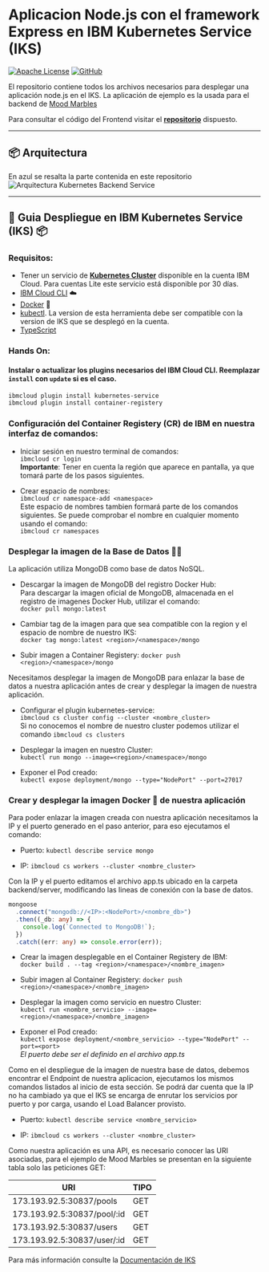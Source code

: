 # Aplicacion Node.js con el framework Express en IBM Kubernetes Service (IKS)

[![Apache License](https://img.shields.io/badge/license-Apache%202.0-orange.svg?style=flat-square)](http://www.apache.org/licenses/LICENSE-2.0)
[![GitHub](https://img.shields.io/github/release/emeloibmco/Kubernetes-Mood-Marbles-Backend.svg?style=flat-square)](https://github.com/emeloibmco/Kubernetes-Mood-Marbles-Backend/releases)

El repositorio contiene todos los archivos necesarios para desplegar una aplicación node.js en el IKS. La aplicación de ejemplo es la usada para el backend de [Mood Marbles](http://moodmarblesfcol.mybluemix.net)

Para consultar el código del Frontend visitar el **[repositorio](https://github.com/emeloibmco/Kubernetes-Mood-Marbles-Front)** dispuesto.

---

## :package: Arquitectura

En azul se resalta la parte contenida en este repositorio <br/>
![Arquitectura Kubernetes Backend Service](https://github.com/emeloibmco/Kubernetes-Mood-Marbles-Backend/master/github/images/Mood_Marbles_Arch.png)

---

## 🚀 Guia Despliegue en IBM Kubernetes Service (IKS) 📦

### Requisitos:

- Tener un servicio de **[Kubernetes Cluster]()** disponible en la cuenta IBM Cloud. Para cuentas Lite este servicio está disponible por 30 días.
- [IBM Cloud CLI](https://cloud.ibm.com/docs/cli?topic=cloud-cli-getting-started&locale=en) :cloud:
- [Docker](https://www.docker.com/products/docker-desktop) :whale:
- [kubectl](https://kubernetes.io/docs/tasks/tools/install-kubectl/). La version de esta herramienta debe ser compatible con la version de IKS que se desplegó en la cuenta.
- [TypeScript](https://www.typescriptlang.org/#download-links)

### **Hands On**:

#### Instalar o actualizar los plugins necesarios del IBM Cloud CLI. Reemplazar `install` con `update` si es el caso.

```sh
ibmcloud plugin install kubernetes-service
ibmcloud plugin install container-registery
```

### Configuración del Container Registery (CR) de IBM en nuestra interfaz de comandos:

- Iniciar sesión en nuestro terminal de comandos: <br/>
  `ibmcloud cr login`<br/>
  **Importante**: Tener en cuenta la región que aparece en pantalla, ya que tomará parte de los pasos siguientes.

- Crear espacio de nombres: <br/>
  `ibmcloud cr namespace-add <namespace>`<br/>
  Este espacio de nombres tambien formará parte de los comandos siguientes. Se puede comprobar el nombre en cualquier momento usando el comando: <br/> `ibmcloud cr namespaces`

### Desplegar la imagen de la Base de Datos 🐳💾

La aplicación utiliza MongoDB como base de datos NoSQL.

- Descargar la imagen de MongoDB del registro Docker Hub:<br/>
  Para descargar la imagen oficial de MongoDB, almacenada en el registro de imagenes Docker Hub, utilizar el comando: <br/>
  `docker pull mongo:latest`

- Cambiar tag de la imagen para que sea compatible con la region y el espacio de nombre de nuestro IKS:<br/>
  `docker tag mongo:latest <region>/<namespace>/mongo`

- Subir imagen a Container Registery:
  `docker push <region>/<namespace>/mongo`

Necesitamos desplegar la imagen de MongoDB para enlazar la base de datos a nuestra aplicación antes de crear y desplegar la imagen de nuestra aplicación.

- Configurar el plugin kubernetes-service: <br/>
  `ibmcloud cs cluster config --cluster <nombre_cluster>`<br/>
  Si no conocemos el nombre de nuestro cluster podemos utilizar el comando `ibmcloud cs clusters`

- Desplegar la imagen en nuestro Cluster: <br/>
  `kubectl run mongo --image=<region>/<namespace>/mongo`

- Exponer el Pod creado:<br/>
  `kubectl expose deployment/mongo --type="NodePort" --port=27017`<br/>

### Crear y desplegar la imagen Docker :whale: de nuestra aplicación

Para poder enlazar la imagen creada con nuestra aplicación necesitamos la IP y el puerto generado en el paso anterior, para eso ejecutamos el comando: <br/>

- Puerto: `kubectl describe service mongo`<br/>

- IP: `ibmcloud cs workers --cluster <nombre_cluster>`

Con la IP y el puerto editamos el archivo app.ts ubicado en la carpeta backend/server, modificando las lineas de conexión con la base de datos.

```typescript
mongoose
  .connect("mongodb://<IP>:<NodePort>/<nombre_db>")
  .then((_db: any) => {
    console.log(`Connected to MongoDB!`);
  })
  .catch((err: any) => console.error(err));
```

- Crear la imagen desplegable en el Container Registery de IBM:<br/>
  `docker build . --tag <region>/<namespace>/<nombre_imagen>`

- Subir imagen al Container Registery:
  `docker push <region>/<namespace>/<nombre_imagen>`

- Desplegar la imagen como servicio en nuestro Cluster: <br/>
  `kubectl run <nombre_servicio> --image=<region>/<namespace>/<nombre_imagen>`

- Exponer el Pod creado:<br/>
  `kubectl expose deployment/<nombre_servicio> --type="NodePort" --port=<port>`<br/>
  _El puerto debe ser el definido en el archivo app.ts_

Como en el despliegue de la imagen de nuestra base de datos, debemos encontrar el Endpoint de nuestra aplicacion, ejecutamos los mismos comandos listados al inicio de esta sección. Se podrá dar cuenta que la IP no ha cambiado ya que el IKS se encarga de enrutar los servicios por puerto y por carga, usando el Load Balancer provisto.

- Puerto: `kubectl describe service <nombre_servicio>`<br/>

- IP: `ibmcloud cs workers --cluster <nombre_cluster>`

Como nuestra aplicación es una API, es necesario conocer las URI asociadas, para el ejemplo de Mood Marbles se presentan en la siguiente tabla solo las peticiones GET:

| URI                         | TIPO |
| --------------------------- | ---- |
| 173.193.92.5:30837/pools    | GET  |
| 173.193.92.5:30837/pool/:id | GET  |
| 173.193.92.5:30837/users    | GET  |
| 173.193.92.5:30837/user/:id | GET  |

Para más información consulte la [Documentación de IKS](https://cloud.ibm.com/docs/containers?topic=containers-getting-started)
